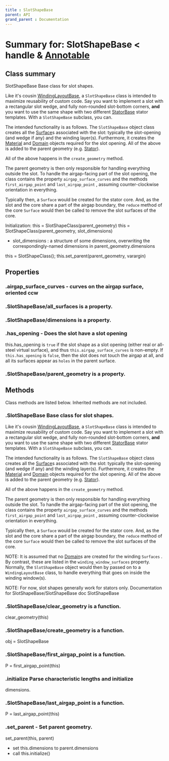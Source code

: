 ```yaml
---
title : SlotShapeBase
parent: API
grand_parent : Documentation
---
```

# Summary for: **SlotShapeBase**  < handle & [Annotable](Annotable.html)

## Class summary

SlotShapeBase Base class for slot shapes.

Like it's cousin [WindingLayoutBase](WindingLayoutBase.html), a `SlotShapeBase`  class is
intended to maximize reusability of custom code. Say you want to
implement a slot with a rectangular slot wedge, and fully non-rounded
slot-bottom corners, **and**  you want to use the same shape with two
different [StatorBase](StatorBase.html) stator templates. With a `SlotShapeBase`
subclass, you can.

The intended functionality is as follows. The `SlotShapeBase`  object
class creates all the [Surface](Surface.html)s associated with the slot: typically
the slot-opening (and wedge if any) and the winding layer(s).
Furthermore, it creates the [Material](Material.html) and [Domain](Domain.html) objects required
for the slot opening. All of the above is added to the parent
geometry (e.g. [Stator](Stator.html)).

All of the above happens in the `create_geometry`  method.

The parent geometry is then only responsible for handling everything
outside the slot. To handle the airgap-facing part of the slot
opening, the class contains the property `airgap_surface_curves`  and
the methods `first_airgap_point`  and `last_airgap_point` , assuming
counter-clockwise orientation in everything.

Typically then, a `Surface`  would be created for the stator core.
And, as the slot and the core share a part of the airgap boundary,
the `reduce`  method of the core `Surface`  would then be called to
remove the slot surfaces of the core.


Initialization:
this = SlotShapeClass(parent_geometry)
this = SlotShapeClass(parent_geometry, slot_dimensions)
* slot_dimensions : a structure of some dimensions, overwriting
the correspondingly-named dimensions in
parent_geometry.dimensions

this = SlotShapeClass();
this.set_parent(parent_geometry, varargin)

## Properties

### .**airgap_surface_curves** - curves on the airgap surface, oriented ccw

### .SlotShapeBase/**all_surfaces** is a property.

### .SlotShapeBase/**dimensions** is a property.

### .**has_opening** - Does the slot have a slot opening

this.has_opening is `true` if the slot shape as a slot opening
(either real or all-steel virtual surface), and thus
`this.airgap_surface_curves` is non-empty. If `this.has_opening`
is `false`, then the slot does not touch the airgap at all, and
all its surfaces appear as `holes` in the parent surface.

### .SlotShapeBase/**parent_geometry** is a property.


## Methods

Class methods are listed below. Inherited methods are not included.

### .**SlotShapeBase** Base class for slot shapes.

Like it's cousin [WindingLayoutBase](WindingLayoutBase.html), a `SlotShapeBase`  class is
intended to maximize reusability of custom code. Say you want to
implement a slot with a rectangular slot wedge, and fully non-rounded
slot-bottom corners, **and**  you want to use the same shape with two
different [StatorBase](StatorBase.html) stator templates. With a `SlotShapeBase`
subclass, you can.

The intended functionality is as follows. The `SlotShapeBase`  object
class creates all the [Surface](Surface.html)s associated with the slot: typically
the slot-opening (and wedge if any) and the winding layer(s).
Furthermore, it creates the [Material](Material.html) and [Domain](Domain.html) objects required
for the slot opening. All of the above is added to the parent
geometry (e.g. [Stator](Stator.html)).

All of the above happens in the `create_geometry`  method.

The parent geometry is then only responsible for handling everything
outside the slot. To handle the airgap-facing part of the slot
opening, the class contains the property `airgap_surface_curves`  and
the methods `first_airgap_point`  and `last_airgap_point` , assuming
counter-clockwise orientation in everything.

Typically then, a `Surface`  would be created for the stator core.
And, as the slot and the core share a part of the airgap boundary,
the `reduce`  method of the core `Surface`  would then be called to
remove the slot surfaces of the core.

NOTE: It is assumed that no [Domain](Domain.html)s are created for the winding
`Surfaces` . By contrast, these are listed in the
`winding_window_surfaces`  property. Normally, the `SlotShapeBase`
object would then by passed on to a `WindingLayoutBase`  class, to
handle everything that goes on inside the winding window(s).

NOTE: For now, slot shapes generally work for stators only.
Documentation for SlotShapeBase/SlotShapeBase
doc SlotShapeBase

### .SlotShapeBase/**clear_geometry** is a function.
clear_geometry(this)

### .SlotShapeBase/**create_geometry** is a function.
obj = SlotShapeBase

### .SlotShapeBase/**first_airgap_point** is a function.
P = first_airgap_point(this)

### .**initialize** Parse characteristic lengths and initialize
dimensions.

### .SlotShapeBase/**last_airgap_point** is a function.
P = last_airgap_point(this)

### .**set_parent** - Set parent geometry.

set_parent(this, parent)
* set this.dimensions to parent.dimensions
* call this.initialize()


